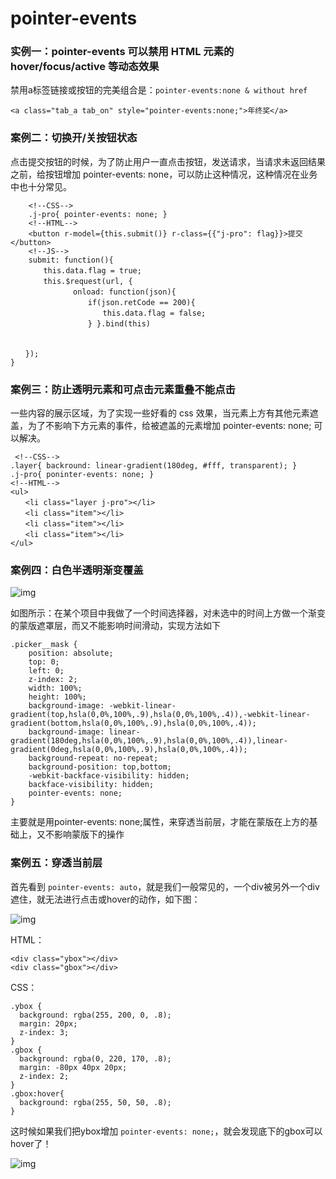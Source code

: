 # pointer-events

### 实例一：pointer-events 可以禁用 HTML 元素的 hover/focus/active 等动态效果

 禁用a标签链接或按钮的完美组合是：`pointer-events:none & without href `  

```
<a class="tab_a tab_on" style="pointer-events:none;">年终奖</a>
```

### 案例二：切换开/关按钮状态

点击提交按钮的时候，为了防止用户一直点击按钮，发送请求，当请求未返回结果之前，给按钮增加 pointer-events: none，可以防止这种情况，这种情况在业务中也十分常见。

```
    <!--CSS-->
    .j-pro{ pointer-events: none; }
    <!--HTML-->
    <button r-model={this.submit()} r-class={{"j-pro": flag}}>提交</button>
    <!--JS-->
    submit: function(){
    　　this.data.flag = true;
    　　this.$request(url, {
    　　　     onload: function(json){
    　　　　　　　　if(json.retCode == 200){
    　　　　　　　　　　this.data.flag = false;
    　　　　　　　　} }.bind(this)
    　　　

　　});
}
```

### 案例三：防止透明元素和可点击元素重叠不能点击

一些内容的展示区域，为了实现一些好看的 css 效果，当元素上方有其他元素遮盖，为了不影响下方元素的事件，给被遮盖的元素增加 pointer-events: none; 可以解决。

```
 <!--CSS-->
.layer{ backround: linear-gradient(180deg, #fff, transparent); }
.j-pro{ poninter-events: none; }
<!--HTML-->
<ul>
　　<li class="layer j-pro"></li>
　　<li class="item"></li>
　　<li class="item"></li>
　　<li class="item"></li>
</ul>
```

### 案例四：白色半透明渐变覆盖

![img](C:\Users\guoge\Desktop\MyProject\note-gg\work\images\807471-20200826171632241-1785313774.png)

如图所示：在某个项目中我做了一个时间选择器，对未选中的时间上方做一个渐变的蒙版遮罩层，而又不能影响时间滑动，实现方法如下

```
.picker__mask {
    position: absolute;
    top: 0;
    left: 0;
    z-index: 2;
    width: 100%;
    height: 100%;
    background-image: -webkit-linear-gradient(top,hsla(0,0%,100%,.9),hsla(0,0%,100%,.4)),-webkit-linear-gradient(bottom,hsla(0,0%,100%,.9),hsla(0,0%,100%,.4));
    background-image: linear-gradient(180deg,hsla(0,0%,100%,.9),hsla(0,0%,100%,.4)),linear-gradient(0deg,hsla(0,0%,100%,.9),hsla(0,0%,100%,.4));
    background-repeat: no-repeat;
    background-position: top,bottom;
    -webkit-backface-visibility: hidden;
    backface-visibility: hidden;
    pointer-events: none;
}
```

主要就是用pointer-events: none;属性，来穿透当前层，才能在蒙版在上方的基础上，又不影响蒙版下的操作



### 案例五：穿透当前层

首先看到 `pointer-events: auto`，就是我们一般常见的，一个div被另外一个div遮住，就无法进行点击或hover的动作，如下图：

![img](https://img2018.cnblogs.com/blog/1204023/201906/1204023-20190605152659442-2145269390.gif)

 

HTML：

```
<div class="ybox"></div>
<div class="gbox"></div>
```

CSS：

```
.ybox {
  background: rgba(255, 200, 0, .8);
  margin: 20px;
  z-index: 3;
}
.gbox {
  background: rgba(0, 220, 170, .8);
  margin: -80px 40px 20px;
  z-index: 2;
}
.gbox:hover{
  background: rgba(255, 50, 50, .8);
}
```

这时候如果我们把ybox增加 `pointer-events: none;`，就会发现底下的gbox可以hover了！

![img](https://img2018.cnblogs.com/blog/1204023/201906/1204023-20190605153016848-761216779.gif)

 

